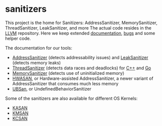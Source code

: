 # sanitizers
This project is the home for Sanitizers: AddressSanitizer, MemorySanitizer, ThreadSanitizer, LeakSanitizer, and more
The actual code resides in the [LLVM](http://llvm.org) repository.
Here we keep extended [documentation](../../wiki), [bugs](../../issues) and some helper code. 

The documentation for our tools:
* [AddressSanitizer](../../wiki/AddressSanitizer) (detects addressability issues) and [LeakSanitizer](../../wiki/AddressSanitizerLeakSanitizer) (detects memory leaks)
* [ThreadSanitizer](../../wiki/ThreadSanitizerCppManual) (detects data races and deadlocks) for [C++](../../wiki/ThreadSanitizerCppManual) and [Go](../../wiki/ThreadSanitizerGoManual)
* [MemorySanitizer](../../wiki/MemorySanitizer) (detects use of uninitialized memory)
* [HWASAN](https://clang.llvm.org/docs/HardwareAssistedAddressSanitizerDesign.html), or Hardware-assisted AddressSanitizer, a newer variant of AddressSanitizer that consumes much less memory
* [UBSan](https://clang.llvm.org/docs/UndefinedBehaviorSanitizer.html), or UndefinedBehaviorSanitizer

Some of the sanitizers are also available for different OS Kernels:
* [KASAN](https://www.kernel.org/doc/html/v4.12/dev-tools/kasan.html)
* [KMSAN](https://github.com/google/kmsan)
* [KCSAN](https://github.com/google/ktsan/wiki/KCSAN)
